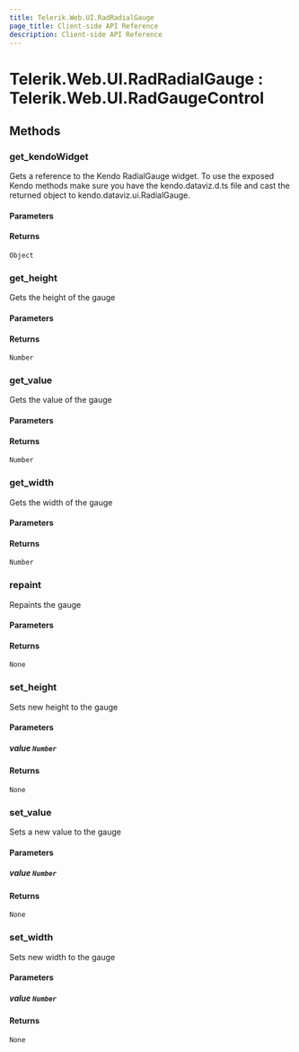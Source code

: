 ```yaml
---
title: Telerik.Web.UI.RadRadialGauge
page_title: Client-side API Reference
description: Client-side API Reference
---
```


# Telerik.Web.UI.RadRadialGauge : Telerik.Web.UI.RadGaugeControl 

## Methods

###  get_kendoWidget

Gets a reference to the Kendo RadialGauge widget. 
To use the exposed Kendo methods make sure you have the kendo.dataviz.d.ts file and cast the returned object to kendo.dataviz.ui.RadialGauge.

#### Parameters

#### Returns

`Object` 

###  get_height

Gets the height of the gauge

#### Parameters

#### Returns

`Number` 

###  get_value

Gets the value of the gauge

#### Parameters

#### Returns

`Number` 

###  get_width

Gets the width of the gauge

#### Parameters

#### Returns

`Number` 

###  repaint

Repaints the gauge

#### Parameters

#### Returns

`None` 

###  set_height

Sets new height to the gauge

#### Parameters

##### value `Number`

#### Returns

`None` 

###  set_value

Sets a new value to the gauge

#### Parameters

##### value `Number`

#### Returns

`None` 

###  set_width

Sets new width to the gauge

#### Parameters

##### value `Number`

#### Returns

`None` 


